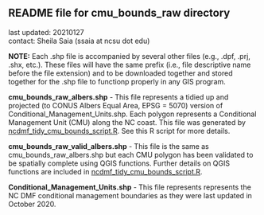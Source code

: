 ## README file for cmu_bounds_raw directory ##

last updated: 20210127<br/>
contact: Sheila Saia (ssaia at ncsu dot edu)

**NOTE:** Each .shp file is accompanied by several other files (e.g., .dpf, .prj, .shx, etc.). These files will have the same prefix (i.e., file descriptive name before the file extension) and to be downloaded together and stored together for the .shp file to functionp properly in any GIS program.

**cmu_bounds_raw_albers.shp** - This file represents a tidied up and projected (to CONUS Albers Equal Area, EPSG = 5070) version of Conditional_Management_Units.shp. Each polygon represents a Conditional Management Unit (CMU) along the NC coast. This file was generated by [ncdmf_tidy_cmu_bounds_script.R](https://github.ncsu.edu/biosystemsanalyticslab/shellcast/blob/master/analysis/ncdmf_tidy_cmu_bounds_script.R). See this R script for more details.

**cmu_bounds_raw_valid_albers.shp** - This file is the same as cmu_bounds_raw_albers.shp but each CMU polygon has been validated to be spatially complete using QGIS functions. Further details on QGIS functions are included in [ncdmf_tidy_cmu_bounds_script.R](https://github.ncsu.edu/biosystemsanalyticslab/shellcast/blob/master/analysis/ncdmf_tidy_cmu_bounds_script.R).

**Conditional_Management_Units.shp** - This file represents represents the NC DMF conditional management boundaries as they were last updated in October 2020.
